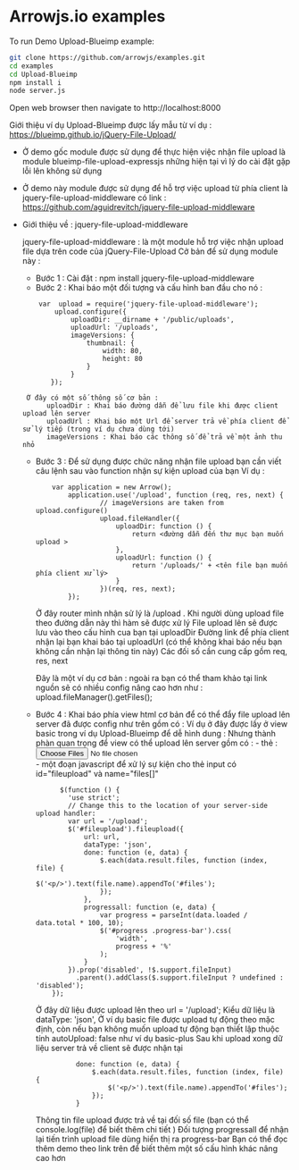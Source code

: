 Arrowjs.io examples
==================
To run Demo Upload-Blueimp example:
```sh
git clone https://github.com/arrowjs/examples.git
cd examples
cd Upload-Blueimp
npm install i
node server.js
```
Open web browser then navigate to http://localhost:8000


Giới thiệu ví dụ Upload-Blueimp được lấy mẫu từ ví dụ : https://blueimp.github.io/jQuery-File-Upload/

- Ở demo gốc module được sử dụng để thực hiện việc nhận file upload là module blueimp-file-upload-expressjs những hiện tại vì lý do cài đặt gặp lỗi lên không sử dụng

- Ở demo này module được sử dụng để hỗ trợ việc upload từ phía client là jquery-file-upload-middleware có link : https://github.com/aguidrevitch/jquery-file-upload-middleware

- Giới thiệu về : jquery-file-upload-middleware

    jquery-file-upload-middleware : là một module hỗ trợ việc nhận upload file dựa trên code của jQuery-File-Upload
    Cở bản để sử dụng module này : 
    + Bước 1 : Cài đặt : npm install jquery-file-upload-middleware
    + Bước 2 : Khai báo một đối tượng và cấu hình ban đầu cho nó :
    
    ~~~javascrip
        var  upload = require('jquery-file-upload-middleware'); 
            upload.configure({
                uploadDir: __dirname + '/public/uploads',
                uploadUrl: '/uploads',
                imageVersions: {
                    thumbnail: {
                        width: 80,
                        height: 80
                    }
                }
           });
    ~~~~   
       Ở đây có một số thông số cơ bản : 
            uploadDir : Khai báo đường dẫn để lưu file khi được client upload lên server
            uploadUrl : Khai báo một Url để server trả về phía client để sử lý tiếp (trong ví dụ chưa dùng tới)
            imageVersions : Khai báo các thông số để trả về một ảnh thu nhỏ
            
    + Bước 3 : Để sử dụng được chức năng nhận file upload bạn cần viết câu lệnh sau vào function nhận sự kiện upload của bạn 
        Ví dụ : 

        ~~~javascrip
            var application = new Arrow();
                application.use('/upload', function (req, res, next) {
                        // imageVersions are taken from upload.configure()
                        upload.fileHandler({
                            uploadDir: function () {
                                return <đường dẫn đến thư mục bạn muốn upload >
                            },
                            uploadUrl: function () {
                                return '/uploads/' + <tên file bạn muốn phía client xử lý>
                            }
                        })(req, res, next);
                });
        ~~~


       	Ở đây router mình nhận sử lý là /upload . Khi người dùng upload file theo đường dẫn này thì hàm sẽ được xử lý
                File upload lên sẽ được lưu vào theo cấu hình cua bạn tại  uploadDir
                Đường link để phía client nhận lại bạn khai báo tại  uploadUrl (có thể không khai báo nếu bạn không cần nhận lại thông tin này)
                Các đối số cần cung cấp gồm  req, res, next
                
        Đây là một ví dụ cơ bản : ngoài ra bạn có thể tham khảo tại link nguồn sẽ có nhiều config nâng cao hơn như : upload.fileManager().getFiles();
      
    + Bước 4 : Khai báo phía view html cơ bản để có thể đẩy file upload lên server đã được config như trên gồm có :
        Ví dụ ở đây được lấy ở view basic trong ví dụ Upload-Blueimp để dễ hình dung :
        Nhưng thành phàn quan trọng để view có thể upload lên server gồm có : 
            - thẻ : <input id="fileupload" type="file" name="files[]" multiple>    
            - một đoạn javascript để xử lý sự kiện cho thẻ input có id="fileupload" và name="files[]"


              	$(function () {
                  'use strict';
                  // Change this to the location of your server-side upload handler:
                  var url = '/upload';
                  $('#fileupload').fileupload({
                      url: url,
                      dataType: 'json',
                      done: function (e, data) {
                          $.each(data.result.files, function (index, file) {
                              $('<p/>').text(file.name).appendTo('#files');
                          });
                      },
                      progressall: function (e, data) {
                          var progress = parseInt(data.loaded / data.total * 100, 10);
                          $('#progress .progress-bar').css(
                              'width',
                              progress + '%'
                          );
                      }
                  }).prop('disabled', !$.support.fileInput)
                    .parent().addClass($.support.fileInput ? undefined : 'disabled');
              });
              

        Ở đây dữ liệu được upload lên theo url = '/upload';
        Kiểu dữ liệu là  dataType: 'json',
        Ở ví dụ basic file được upload tự động theo mặc định, còn nếu bạn không muốn upload tự động bạn thiết lập thuộc tính autoUpload: false như ví dụ basic-plus
        Sau khi upload xong dữ liệu server trả về client sẽ được nhận tại 

                    done: function (e, data) {
                        $.each(data.result.files, function (index, file) {
                            $('<p/>').text(file.name).appendTo('#files');
                        });
                    }

		 Thông tin file upload được trả về tại đối số file (bạn có thể console.log(file) để biết thêm chi tiết )
		 Đối tượng progressall để nhận lại tiến trình upload file dùng hiển thị ra progress-bar
        Bạn có thể đọc thêm demo theo link trên để biết thêm một số cấu hình khác nâng cao hơn